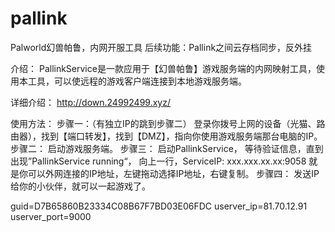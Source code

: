 # pallink
Palworld幻兽帕鲁，内网开服工具
后续功能：Pallink之间云存档同步，反外挂

介绍：
PallinkService是一款应用于【幻兽帕鲁】游戏服务端的内网映射工具，使用本工具，可以使远程的游戏客户端连接到本地游戏服务端。

详细介绍：
http://down.24992499.xyz/

使用方法：
步骤一：（有独立IP的跳到步骤二）
登录你拨号上网的设备（光猫、路由器），找到【端口转发】，找到【DMZ】，指向你使用游戏服务端那台电脑的IP。
步骤二：
启动游戏服务端。
步骤三：
启动PallinkService，
等待验证信息，直到出现”PallinkService running“，
向上一行，ServiceIP: xxx.xxx.xx.xx:9058
就是你可以外网连接的IP地址，左键拖动选择IP地址，右键复制。
步骤四：
发送IP给你的小伙伴，就可以一起游戏了。



guid=D7B65860B23334C08B67F7BD03E06FDC
userver_ip=81.70.12.91
userver_port=9000

